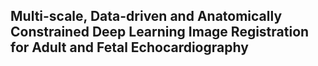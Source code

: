 ## Multi-scale, Data-driven and Anatomically Constrained Deep Learning Image Registration for Adult and Fetal Echocardiography
